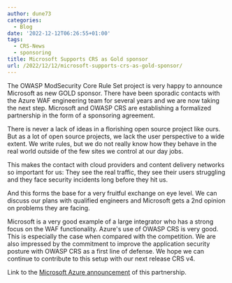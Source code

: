 ```yaml
---
author: dune73
categories:
  - Blog
date: '2022-12-12T06:26:55+01:00'
tags:
  - CRS-News
  - sponsoring
title: Microsoft Supports CRS as Gold sponsor
url: /2022/12/12/microsoft-supports-crs-as-gold-sponsor/
---
```



The OWASP ModSecurity Core Rule Set project is very happy to announce Microsoft as new GOLD sponsor. There have been sporadic contacts with the Azure WAF engineering team for several years and we are now taking the next step. Microsoft and OWASP CRS are establishing a formalized partnership in the form of a sponsoring agreement.

There is never a lack of ideas in a florishing open source project like ours. But as a lot of open source projects, we lack the user perspective to a wide extent. We write rules, but we do not really know how they behave in the real world outside of the few sites we control at our day jobs.

This makes the contact with cloud providers and content delivery networks so important for us: They see the real traffic, they see their users struggling and they face security incidents long before they hit us.

And this forms the base for a very fruitful exchange on eye level. We can discuss our plans with qualified engineers and Microsoft gets a 2nd opinion on problems they are facing.

Microsoft is a very good example of a large integrator who has a strong focus on the WAF functionality. Azure's use of OWASP CRS is very good. This is especially the case when compared with the competition. We are also impressed by the commitment to improve the application security posture with OWASP CRS as a first line of defense. We hope we can continue to contribute to this setup with our next release CRS v4.

Link to the [Microsoft Azure announcement](https://azure.microsoft.com/en-us/blog/microsoft-sponsors-owasp-modsecurity-crs-to-improve-application-security/) of this partnership.
